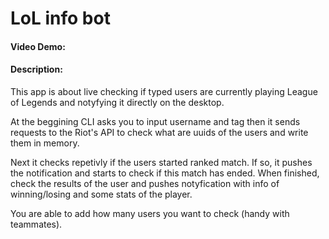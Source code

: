 # LoL info bot
#### Video Demo:  <URL HERE>
#### Description:
This app is about live checking if typed users are currently playing League of Legends and notyfying it directly on the desktop.

At the beggining CLI asks you to input username and tag then it sends requests to the Riot's API to check what are uuids of the users and write them in memory. 

Next it checks repetivly if the users started ranked match. If so, it pushes the notification and starts to check if this match has ended. When finished, check the results of the user and pushes notyfication with info of winning/losing and some stats of the player.

You are able to add how many users you want to check (handy with teammates).